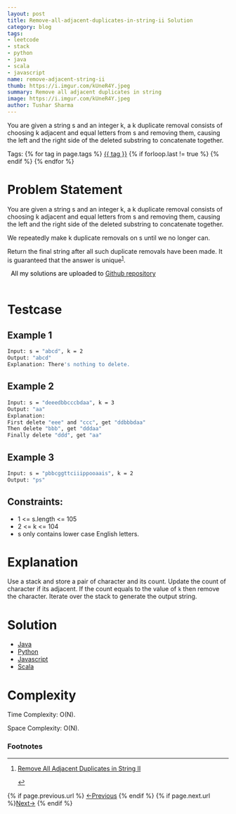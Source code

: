 ```yaml
---
layout: post
title: Remove-all-adjacent-duplicates-in-string-ii Solution
category: blog
tags:
- leetcode
- stack
- python 
- java
- scala
- javascript
name: remove-adjacent-string-ii
thumb: https://i.imgur.com/kUneR4Y.jpeg
summary: Remove all adjacent duplicates in string
image: https://i.imgur.com/kUneR4Y.jpeg
author: Tushar Sharma
---
```



You are given a string s and an integer k, a k duplicate removal consists of choosing k adjacent and equal letters from s and removing them, causing the left and the right side of the deleted substring to concatenate together.<!-- truncate_here -->

<p>Tags: {% for tag in page.tags %} <a class="mytag" href="/tag/{{ tag }}" title="View posts tagged with &quot;{{ tag }}&quot;">{{ tag }}</a>  {% if forloop.last != true %} {% endif %} {% endfor %} </p>

<link rel="stylesheet" href="{{ root_url }}/css/multipleTab.css"/>
<script src="{{ root_url }}/js/jquery.easytabs.min.js"></script>
<script src="{{ root_url }}/js/multipleTab.js"></script>
<link rel="stylesheet" href="{{ root_url }}/css/books.css" />

# Problem Statement 


You are given a string s and an integer k, a k duplicate removal consists of choosing k adjacent and equal letters from s and removing them, causing the left and the right side of the deleted substring to concatenate together.

We repeatedly make k duplicate removals on s until we no longer can.

Return the final string after all such duplicate removals have been made. It is guaranteed that the answer is unique<sup><a href='#fn:1' rel='footnote'>1</a></sup>.

<!-- disclaimer -->
<div class="cl disclaimer">
  <i class="icon-star"></i>
    <span style="color:black"> &nbsp;&nbsp;All my solutions are uploaded to <a href="https://github.com/tushar-sharma/prep-coding" target="_blank">Github repository</a>
</span> 
</div><br>

# Testcase

## Example 1

```bash
Input: s = "abcd", k = 2
Output: "abcd"
Explanation: There's nothing to delete.
```

## Example 2

```bash
Input: s = "deeedbbcccbdaa", k = 3
Output: "aa"
Explanation: 
First delete "eee" and "ccc", get "ddbbbdaa"
Then delete "bbb", get "dddaa"
Finally delete "ddd", get "aa"
```

## Example 3 

```bash
Input: s = "pbbcggttciiippooaais", k = 2
Output: "ps"
```

## Constraints:

* 1 <= s.length <= 105
* 2 <= k <= 104
* s only contains lower case English letters.

# Explanation

Use a stack and store a pair of character and its count. Update the count of character if its adjacent. If the count equals to the value of `k` then remove the character. Iterate over the stack to generate the output string.

# Solution


<div class="tab-container">
  <ul>
    <li class="tab Java1"><a href="#Java1">Java</a></li>
    <li class="tab Python1"><a href="#Python1">Python</a></li>
    <li class="tab Javascript1"><a href="#Javascript1">Javascript</a></li>
    <li class="tab Scala1"><a href="#Scala1">Scala</a></li>
  </ul>

   <div class="codeSample Java1" id="Java1">
      <script src="https://gist.github.com/tushar-sharma/00bbaae23770cf2b451ed26151951e82.js"></script>
   </div>

  <div class="codeSample Python1" id="Python1">
    <script src="https://gist.github.com/tushar-sharma/a0d5fdd3ca5c8e4e0343a5cb5ec8ea48.js"></script>
  </div>

  <div class="codeSample Javascript1" id="Javascript1">
    <script src="https://gist.github.com/tushar-sharma/22450e5826eb5039af7d938b09028cb8.js"></script>
  </div>

  <div class="codeSample Scala1" id="Scala1">
    <script src="https://gist.github.com/tushar-sharma/0602de585280518b4f86fee090e916d6.js"></script>
  </div>
</div>

# Complexity

Time Complexity: O(N).
   
Space Complexity: O(N).

<div class='footnotes'><h3>Footnotes</h3><hr />
  <ol>
    <li id='fn:1'>
        <p><a href="https://leetcode.com/problems/remove-all-adjacent-duplicates-in-string-ii/  " target="_blank">Remove All Adjacent Duplicates in String II</a></p>
         <a href='#fnref:1' rev='footnote'>&#8617;</a>
    </li>
  </ol>
</div>

<nav class="pagination clear" style="padding-bottom:20px;">
{% if page.previous.url %} <a class="prev-item" href="{{page.previous.url}}" title="Previous Post: {{page.previous.title}}">&larr;Previous</a>   {% endif %}  {% if page.next.url %}<a class="next-item" href="{{page.next.url}}" title="Next Post: {{page.next.title}}">Next&rarr;</a>         {% endif %}
</nav>